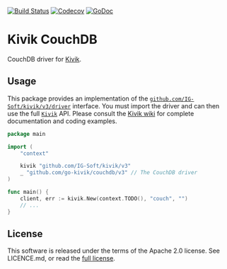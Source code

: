 [![Build Status](https://travis-ci.org/go-kivik/couchdb.svg?branch=master)](https://travis-ci.org/go-kivik/couchdb) [![Codecov](https://img.shields.io/codecov/c/github/go-kivik/couchdb.svg?style=flat)](https://codecov.io/gh/go-kivik/couchdb) [![GoDoc](https://godoc.org/github.com/go-kivik/couchdb?status.svg)](http://godoc.org/github.com/go-kivik/couchdb)

# Kivik CouchDB

CouchDB driver for [Kivik](https://github.com/IG-Soft/kivik).

## Usage

This package provides an implementation of the
[`github.com/IG-Soft/kivik/v3/driver`](http://godoc.org/github.com/IG-Soft/kivik/driver)
interface. You must import the driver and can then use the full
[`Kivik`](http://godoc.org/github.com/IG-Soft/kivik) API. Please consult the
[Kivik wiki](https://github.com/IG-Soft/kivik/wiki) for complete documentation
and coding examples.

```go
package main

import (
    "context"

    kivik "github.com/IG-Soft/kivik/v3"
    _ "github.com/go-kivik/couchdb/v3" // The CouchDB driver
)

func main() {
    client, err := kivik.New(context.TODO(), "couch", "")
    // ...
}
```

## License

This software is released under the terms of the Apache 2.0 license. See
LICENCE.md, or read the [full license](http://www.apache.org/licenses/LICENSE-2.0).
